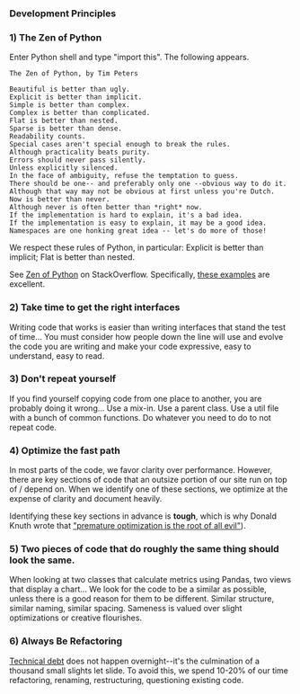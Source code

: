 ### Development Principles

### 1) The Zen of Python

Enter Python shell and type "import this". The following appears.

    The Zen of Python, by Tim Peters

    Beautiful is better than ugly.
    Explicit is better than implicit.
    Simple is better than complex.
    Complex is better than complicated.
    Flat is better than nested.
    Sparse is better than dense.
    Readability counts.
    Special cases aren't special enough to break the rules.
    Although practicality beats purity.
    Errors should never pass silently.
    Unless explicitly silenced.
    In the face of ambiguity, refuse the temptation to guess.
    There should be one-- and preferably only one --obvious way to do it.
    Although that way may not be obvious at first unless you're Dutch.
    Now is better than never.
    Although never is often better than *right* now.
    If the implementation is hard to explain, it's a bad idea.
    If the implementation is easy to explain, it may be a good idea.
    Namespaces are one honking great idea -- let's do more of those!

We respect these rules of Python, in particular: Explicit is better than implicit; Flat is better than nested.

See [Zen of Python](http://stackoverflow.com/questions/228181/zen-of-python) on StackOverflow. Specifically, [these examples](http://artifex.org/~hblanks/talks/2011/pep20_by_example.html) are excellent.

### 2) Take time to get the right interfaces

Writing code that works is easier than writing interfaces that stand the test of time… You must consider how people down the line will use and evolve the code you are writing and make your code expressive, easy to understand, easy to read.

### 3) Don't repeat yourself

If you find yourself copying code from one place to another, you are probably doing it wrong… Use a mix-in. Use a parent class. Use a util file with a bunch of common functions. Do whatever you need to do to not repeat code.

### 4) Optimize the fast path

In most parts of the code, we favor clarity over performance. However, there are key sections of code that an outsize portion of our site run on top of / depend on. When we identify one of these sections, we optimize at the expense of clarity and document heavily.

Identifying these key sections in advance is **tough**, which is why Donald Knuth wrote that ["premature optimization is the root of all evil"](http://c2.com/cgi/wiki?PrematureOptimization)).

### 5) Two pieces of code that do roughly the same thing should look the same.

When looking at two classes that calculate metrics using Pandas, two views that display a chart… We look for the code to be a similar as possible, unless there is a good reason for them to be different. Similar structure, similar naming, similar spacing. Sameness is valued over slight optimizations or creative flourishes.

### 6) Always Be Refactoring

[Technical debt](http://www.codinghorror.com/blog/2009/02/paying-down-your-technical-debt.html) does not happen overnight--it's the culmination of a thousand small slights let slide. To avoid this, we spend 10-20% of our time refactoring, renaming, restructuring, questioning existing code.